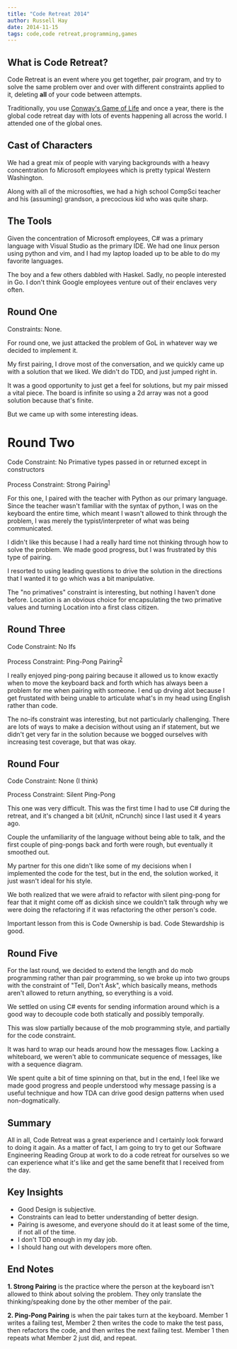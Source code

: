 ```yaml
---
title: "Code Retreat 2014"
author: Russell Hay
date: 2014-11-15
tags: code,code retreat,programming,games
---
```

## What is Code Retreat?

Code Retreat is an event where you get together, pair program, and try to solve the same problem over and over with different constraints applied to it, deleting **all** of your code between attempts.

Traditionally, you use [Conway's Game of Life](http://en.wikipedia.org/wiki/Conway%27s_Game_of_Life) and once a year, there is the global code retreat day with lots of events happening all across the world.  I attended one of the global ones.

## Cast of Characters

We had a great mix of people with varying backgrounds with a heavy concentration fo Microsoft employees which is pretty typical Western Washington.

Along with all of the microsofties, we had a high school CompSci teacher and his (assuming) grandson, a precocious kid who was quite sharp.

## The Tools

Given the concentration of Microsoft employees, C# was a primary language with Visual Studio as the primary IDE.  We had one linux person using python and vim, and I had my laptop loaded up to be able to do my favorite languages.

The boy and a few others dabbled with Haskel.  Sadly, no people interested in Go.  I don't think Google employees venture out of their enclaves very often.

## Round One
Constraints: None.

For round one, we just attacked the problem of GoL in whatever way we decided to implement it.

My first pairing, I drove most of the conversation, and we quickly came up with a solution that we liked.  We didn't do TDD, and just jumped right in.

It was a good opportunity to just get a feel for solutions, but my pair missed a vital piece.  The board is infinite so using a 2d array was not a good solution because that's finite.

But we came up with some interesting ideas.

# Round Two

Code Constraint: No Primative types passed in or returned except in constructors

Process Constraint: Strong Pairing<sup>[1](#footnote_1)</sup>

For this one, I paired with the teacher with Python as our primary language.  Since the teacher wasn't familiar with the syntax of python, I was on the keyboard the entire time, which meant I wasn't allowed to think through the problem, I was merely the typist/interpreter of what was being communicated.

I didn't like this because I had a really hard time not thinking through how to solve the problem.  We made good progress, but I was frustrated by this type of pairing.

I resorted to using leading questions to drive the solution in the directions that I wanted it to go which was a bit manipulative.

The "no primatives" constraint is interesting, but nothing I haven't done before.  Location is an obvious choice for encapsulating the two primative values and turning Location into a first class citizen.

## Round Three

Code Constraint: No Ifs

Process Constraint: Ping-Pong Pairing<sup>[2](#footnote_2)</sup>

I really enjoyed ping-pong pairing because it allowed us to know exactly when to move the keyboard back and forth which has always been a problem for me when pairing with someone.  I end up drving alot because I get frustated with being unable to articulate what's in my head using English rather than code.

The no-ifs constraint was interesting, but not particularly challenging.  There are lots of ways to make a decision without using an if statement, but we didn't get very far in the solution because we bogged ourselves with increasing test coverage, but that was okay.

## Round Four

Code Constraint: None (I think)

Process Constraint: Silent Ping-Pong

This one was very difficult.  This was the first time I had to use C# during the retreat, and it's changed a bit (xUnit, nCrunch) since I last used it 4 years ago.

Couple the unfamiliarity of the language without being able to talk, and the first couple of ping-pongs back and forth were rough, but eventually it smoothed out.

My partner for this one didn't like some of my decisions when I implemented the code for the test, but in the end, the solution worked, it just wasn't ideal for his style.

We both realized that we were afraid to refactor with silent ping-pong for fear that it might come off as dickish since we couldn't talk through why we were doing the refactoring if it was refactoring the other person's code.

Important lesson from this is Code Ownership is bad.  Code Stewardship is good.

## Round Five

For the last round, we decided to extend the length and do mob programming rather than pair programming, so we broke up into two groups with the constraint of "Tell, Don't Ask", which basically means, methods aren't allowed to return anything, so everything is a void.

We settled on using C# events for sending information around which is a good way to decouple code both statically and possibly temporally.

This was slow partially because of the mob programming style, and partially for the code constraint.

It was hard to wrap our heads around how the messages flow.  Lacking a whiteboard, we weren't able to communicate sequence of messages, like with a sequence diagram.

We spent quite a bit of time spinning on that, but in the end, I feel like we made good progress and people understood why message passing is a useful technique and how TDA can drive good design patterns when used non-dogmatically.

## Summary

All in all, Code Retreat was a great experience and I certainly look forward to doing it again.  As a matter of fact, I am going to try to get our Software Engineering Reading Group at work to do a code retreat for ourselves so we can experience what it's like and get the same benefit that I received from the day.

## Key Insights

* Good Design is subjective.
* Constraints can lead to better understanding of better design.
* Pairing is awesome, and everyone should do it at least some of the time, if not all of the time.
* I don't TDD enough in my day job.
* I should hang out with developers more often.

## End Notes

**<a name="footnote_1">1.</a> Strong Pairing** is the practice where the person at the keyboard isn't allowed to think about solving the problem.  They only translate the thinking/speaking done by the other member of the pair.

**<a name="footnote_2">2.</a> Ping-Pong Pairing** is when the pair takes turn at the keyboard.  Member 1 writes a failing test, Member 2 then writes the code to make the test pass, then refactors the code, and then writes the next failing test.  Member 1 then repeats what Member 2 just did, and repeat.
